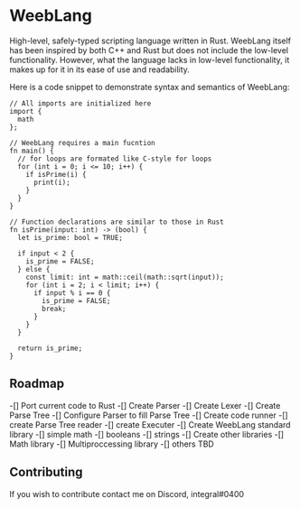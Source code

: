 # WeebLang
High-level, safely-typed scripting language written in Rust.
WeebLang itself has been inspired by both C++ and Rust but does not include the low-level functionality.
However, what the language lacks in low-level functionality, it makes up for it in its ease of use and readability.

Here is a code snippet to demonstrate syntax and semantics of WeebLang:
```
// All imports are initialized here
import {
  math
};

// WeebLang requires a main fucntion
fn main() {
  // for loops are formated like C-style for loops
  for (int i = 0; i <= 10; i++) {
    if isPrime(i) {
      print(i);
    }
  }
}

// Function declarations are similar to those in Rust
fn isPrime(input: int) -> (bool) {
  let is_prime: bool = TRUE;

  if input < 2 {
    is_prime = FALSE;
  } else {
    const limit: int = math::ceil(math::sqrt(input));
    for (int i = 2; i < limit; i++) {
      if input % i == 0 {
        is_prime = FALSE;
        break;
      }
    }
  }

  return is_prime;
}
```

## Roadmap
-[] Port current code to Rust
-[] Create Parser
  -[] Create Lexer
  -[] Create Parse Tree
  -[] Configure Parser to fill Parse Tree
-[] Create code runner
  -[] create Parse Tree reader
  -[] create Executer
-[] Create WeebLang standard library
  -[] simple math
  -[] booleans
  -[] strings
-[] Create other libraries
  -[] Math library
  -[] Multiproccessing library
  -[] others TBD

## Contributing
If you wish to contribute contact me on Discord, integral#0400
